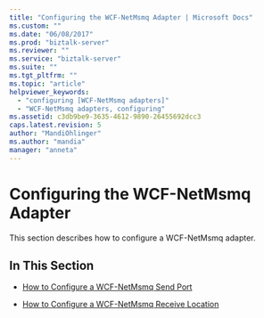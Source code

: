 ```yaml
---
title: "Configuring the WCF-NetMsmq Adapter | Microsoft Docs"
ms.custom: ""
ms.date: "06/08/2017"
ms.prod: "biztalk-server"
ms.reviewer: ""
ms.service: "biztalk-server"
ms.suite: ""
ms.tgt_pltfrm: ""
ms.topic: "article"
helpviewer_keywords: 
  - "configuring [WCF-NetMsmq adapters]"
  - "WCF-NetMsmq adapters, configuring"
ms.assetid: c3db9be9-3635-4612-9890-26455692dcc3
caps.latest.revision: 5
author: "MandiOhlinger"
ms.author: "mandia"
manager: "anneta"
---
```

# Configuring the WCF-NetMsmq Adapter
This section describes how to configure a WCF-NetMsmq adapter.  
  
## In This Section  
  
-   [How to Configure a WCF-NetMsmq Send Port](../core/how-to-configure-a-wcf-netmsmq-send-port.md)  
  
-   [How to Configure a WCF-NetMsmq Receive Location](../core/how-to-configure-a-wcf-netmsmq-receive-location.md)